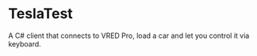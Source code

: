 # TeslaTest

A C# client that connects to VRED Pro, load a car and let you control it via keyboard.
